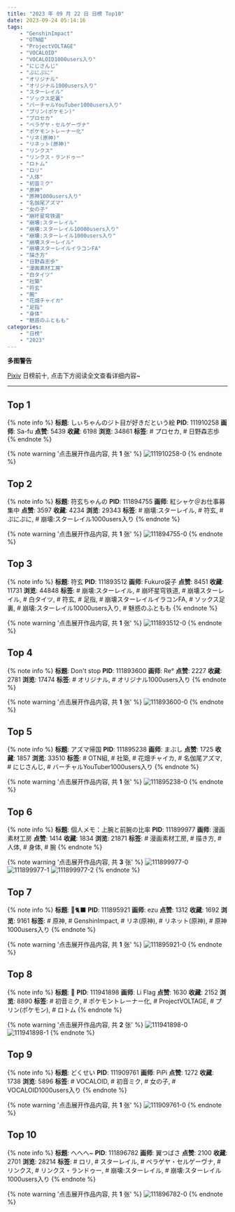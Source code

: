 ```yaml
---
title: "2023 年 09 月 22 日 日榜 Top10"
date: 2023-09-24 05:14:16
tags:
    - "GenshinImpact"
    - "OTN組"
    - "ProjectVOLTAGE"
    - "VOCALOID"
    - "VOCALOID1000users入り"
    - "にじさんじ"
    - "ぷにぷに"
    - "オリジナル"
    - "オリジナル1000users入り"
    - "スターレイル"
    - "ソックス足裏"
    - "バーチャルYouTuber1000users入り"
    - "プリン(ポケモン)"
    - "プロセカ"
    - "ペラゲヤ・セルゲーヴナ"
    - "ポケモントレーナー化"
    - "リネ(原神)"
    - "リネット(原神)"
    - "リンクス"
    - "リンクス・ランドゥー"
    - "ロトム"
    - "ロリ"
    - "人体"
    - "初音ミク"
    - "原神"
    - "原神1000users入り"
    - "名伽尾アズマ"
    - "女の子"
    - "崩坏星穹铁道"
    - "崩壊:スターレイル"
    - "崩壊:スターレイル10000users入り"
    - "崩壊:スターレイル1000users入り"
    - "崩壊スターレイル"
    - "崩壊スターレイルイラコンFA"
    - "描き方"
    - "日野森志歩"
    - "漫画素材工房"
    - "白タイツ"
    - "社築"
    - "符玄"
    - "腕"
    - "花畑チャイカ"
    - "足指"
    - "身体"
    - "魅惑のふともも"
categories:
    - "日榜"
    - "2023"
---
```


<i class="fa fa-triangle-exclamation"></i>**多图警告**<i class="fa fa-triangle-exclamation"></i>

[Pixiv](https://www.pixiv.net/) 日榜前十, 点击下方阅读全文查看详细内容~

<!-- more -->

---

## Top 1

{% note info %}
**标题**: しぃちゃんのジト目が好きだという絵
**PID**: 111910258 **画师**: Sa-fu
**点赞**: 5439 **收藏**: 6198 **浏览**: 34861
**标签**: # プロセカ, # 日野森志歩
{% endnote %}

{% note warning '点击展开作品内容, 共 **1** 张' %}
![111910258-0](https://i.pixiv.re/img-original/img/2023/09/21/18/29/27/111910258_p0.jpg)
{% endnote %}

## Top 2

{% note info %}
**标题**: 符玄ちゃんの
**PID**: 111894755 **画师**: 紅シャケ＠お仕事募集中
**点赞**: 3597 **收藏**: 4234 **浏览**: 29343
**标签**: # 崩壊:スターレイル, # 符玄, # ぷにぷに, # 崩壊:スターレイル1000users入り
{% endnote %}

{% note warning '点击展开作品内容, 共 **1** 张' %}
![111894755-0](https://i.pixiv.re/img-original/img/2023/09/21/00/34/40/111894755_p0.jpg)
{% endnote %}

## Top 3

{% note info %}
**标题**: 符玄
**PID**: 111893512 **画师**: Fukuro袋子
**点赞**: 8451 **收藏**: 11731 **浏览**: 44848
**标签**: # 崩壊:スターレイル, # 崩坏星穹铁道, # 崩壊スターレイル, # 白タイツ, # 符玄, # 足指, # 崩壊スターレイルイラコンFA, # ソックス足裏, # 崩壊:スターレイル10000users入り, # 魅惑のふともも
{% endnote %}

{% note warning '点击展开作品内容, 共 **1** 张' %}
![111893512-0](https://i.pixiv.re/img-original/img/2023/09/21/00/00/39/111893512_p0.jpg)
{% endnote %}

## Top 4

{% note info %}
**标题**: Don't stop
**PID**: 111893600 **画师**: Re°
**点赞**: 2227 **收藏**: 2781 **浏览**: 17474
**标签**: # オリジナル, # オリジナル1000users入り
{% endnote %}

{% note warning '点击展开作品内容, 共 **1** 张' %}
![111893600-0](https://i.pixiv.re/img-original/img/2023/09/21/00/01/18/111893600_p0.png)
{% endnote %}

## Top 5

{% note info %}
**标题**: アズマ帰国
**PID**: 111895238 **画师**: まぶし
**点赞**: 1725 **收藏**: 1857 **浏览**: 33510
**标签**: # OTN組, # 社築, # 花畑チャイカ, # 名伽尾アズマ, # にじさんじ, # バーチャルYouTuber1000users入り
{% endnote %}

{% note warning '点击展开作品内容, 共 **1** 张' %}
![111895238-0](https://i.pixiv.re/img-original/img/2023/09/21/00/51/20/111895238_p0.jpg)
{% endnote %}

## Top 6

{% note info %}
**标题**: 個人メモ：上腕と前腕の比率
**PID**: 111899977 **画师**: 漫画素材工房
**点赞**: 1414 **收藏**: 1834 **浏览**: 21871
**标签**: # 漫画素材工房, # 描き方, # 人体, # 身体, # 腕
{% endnote %}

{% note warning '点击展开作品内容, 共 **3** 张' %}
![111899977-0](https://i.pixiv.re/img-original/img/2023/09/21/07/00/06/111899977_p0.jpg)
![111899977-1](https://i.pixiv.re/img-original/img/2023/09/21/07/00/06/111899977_p1.jpg)
![111899977-2](https://i.pixiv.re/img-original/img/2023/09/21/07/00/06/111899977_p2.jpg)
{% endnote %}

## Top 7

{% note info %}
**标题**: 🎩🐈‍⬛
**PID**: 111895921 **画师**: ezu
**点赞**: 1312 **收藏**: 1692 **浏览**: 9161
**标签**: # 原神, # GenshinImpact, # リネ(原神), # リネット(原神), # 原神1000users入り
{% endnote %}

{% note warning '点击展开作品内容, 共 **1** 张' %}
![111895921-0](https://i.pixiv.re/img-original/img/2023/09/21/01/15/47/111895921_p0.jpg)
{% endnote %}

## Top 8

{% note info %}
**标题**: 🎀
**PID**: 111941898 **画师**: Li Flag
**点赞**: 1630 **收藏**: 2152 **浏览**: 8890
**标签**: # 初音ミク, # ポケモントレーナー化, # ProjectVOLTAGE, # プリン(ポケモン), # ロトム
{% endnote %}

{% note warning '点击展开作品内容, 共 **2** 张' %}
![111941898-0](https://i.pixiv.re/img-original/img/2023/09/22/22/04/57/111941898_p0.jpg)
![111941898-1](https://i.pixiv.re/img-original/img/2023/09/22/22/04/57/111941898_p1.jpg)
{% endnote %}

## Top 9

{% note info %}
**标题**: どくせい
**PID**: 111909761 **画师**: PiPi
**点赞**: 1272 **收藏**: 1738 **浏览**: 5896
**标签**: # VOCALOID, # 初音ミク, # 女の子, # VOCALOID1000users入り
{% endnote %}

{% note warning '点击展开作品内容, 共 **1** 张' %}
![111909761-0](https://i.pixiv.re/img-original/img/2023/09/21/18/04/38/111909761_p0.png)
{% endnote %}

## Top 10

{% note info %}
**标题**: へへへ~
**PID**: 111896782 **画师**: 翼つばさ
**点赞**: 2100 **收藏**: 2701 **浏览**: 28214
**标签**: # ロリ, # スターレイル, # ペラゲヤ・セルゲーヴナ, # リンクス, # リンクス・ランドゥー, # 崩壊:スターレイル, # 崩壊:スターレイル1000users入り
{% endnote %}

{% note warning '点击展开作品内容, 共 **1** 张' %}
![111896782-0](https://i.pixiv.re/img-original/img/2023/09/21/02/02/06/111896782_p0.png)
{% endnote %}
